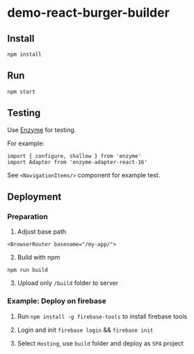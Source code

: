 # demo-react-burger-builder

## Install

`npm install`

## Run

`npm start`


## Testing

Use [Enzyme](https://github.com/airbnb/enzyme) for testing.

For example:

```
import { configure, shallow } from 'enzyme'
import Adapter from 'enzyme-adapter-react-16'
```

See `<NavigationItems/>` component for example test.

## Deployment

### Preparation

1. Adjust base path

`<BrowserRouter basename="/my-app/">`

2. Build with npm

`npm run build`

3. Upload only `/build` folder to server


### Example: Deploy on firebase

1. Run `npm install -g firebase-tools` to install firebase tools

2. Login and init `firebase login` && `firebase init`

3. Select `Hosting`, use `build` folder and deploy as `SPA` project 
